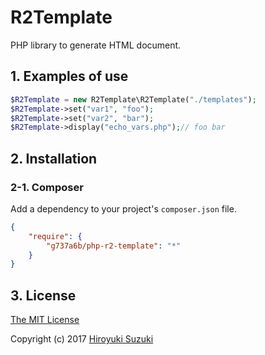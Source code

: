 # R2Template

PHP library to generate HTML document.

## 1. Examples of use

```php
$R2Template = new R2Template\R2Template("./templates");
$R2Template->set("var1", "foo");
$R2Template->set("var2", "bar");
$R2Template->display("echo_vars.php");// foo bar
```

## 2. Installation

### 2-1. Composer

Add a dependency to your project's `composer.json` file.

```json
{
	"require": {
		"g737a6b/php-r2-template": "*"
	}
}
```

## 3. License

[The MIT License](http://opensource.org/licenses/MIT)

Copyright (c) 2017 [Hiroyuki Suzuki](https://mofg.net)
